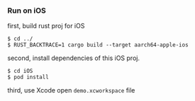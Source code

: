 ### Run on iOS

first, build rust proj for iOS
```shell
$ cd ../
$ RUST_BACKTRACE=1 cargo build --target aarch64-apple-ios
```
second, install dependencies of this iOS proj.
```shell
$ cd iOS
$ pod install
```
third, use Xcode open ```demo.xcworkspace``` file

